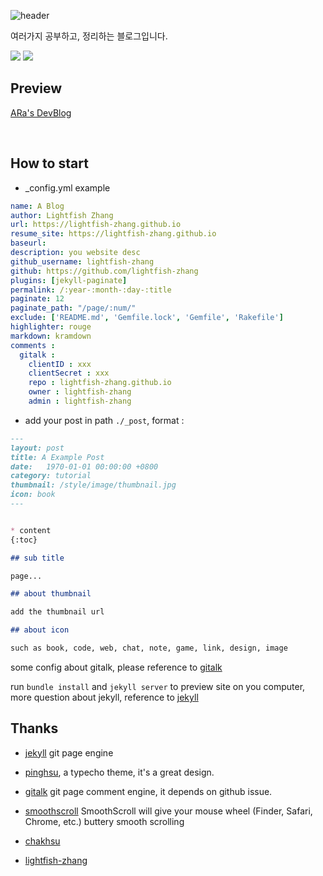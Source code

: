 ![header](https://capsule-render.vercel.app/api?type=waving&color=timeGradient&height=250&section=header&text=Ara's%20DevBlog🤓&fontSize=70&animation=fadeIn)

여러가지 공부하고, 정리하는 블로그입니다.  

<img src="https://img.shields.io/badge/Python-3766AB?style=flat-square&logo=Python&logoColor=white"/></a> <img src="https://img.shields.io/badge/Pytorch-EE4C2C?style=flat-square&logo=Pytorch&logoColor=white"/></a>

## Preview

[ARa's DevBlog](https://arabae.github.io/arabae.github.io/)

</br>

## How to start

- _config.yml example

```yaml
name: A Blog
author: Lightfish Zhang
url: https://lightfish-zhang.github.io
resume_site: https://lightfish-zhang.github.io
baseurl:
description: you website desc
github_username: lightfish-zhang
github: https://github.com/lightfish-zhang
plugins: [jekyll-paginate]
permalink: /:year-:month-:day-:title
paginate: 12
paginate_path: "/page/:num/"
exclude: ['README.md', 'Gemfile.lock', 'Gemfile', 'Rakefile']
highlighter: rouge
markdown: kramdown
comments :
  gitalk :
    clientID : xxx
    clientSecret : xxx
    repo : lightfish-zhang.github.io
    owner : lightfish-zhang
    admin : lightfish-zhang

```

- add your post in path `./_post`, format :

```md
---
layout: post
title: A Example Post
date:   1970-01-01 00:00:00 +0800
category: tutorial
thumbnail: /style/image/thumbnail.jpg
icon: book
---


* content
{:toc}

## sub title

page...

## about thumbnail

add the thumbnail url

## about icon

such as book, code, web, chat, note, game, link, design, image
```

some config about gitalk, please reference to [gitalk](https://github.com/gitalk/gitalk)

run `bundle install` and `jekyll server` to preview site on you computer, more question about jekyll, reference to [jekyll](http://jekyllrb.com)

## Thanks

- [jekyll](http://jekyllrb.com) git page engine
- [pinghsu](https://github.com/chakhsu/pinghsu), a typecho theme, it's a great design.
- [gitalk](https://github.com/gitalk/gitalk) git page comment engine, it depends on github issue.
- [smoothscroll](https://www.smoothscroll.net/mac/) SmoothScroll will give your mouse wheel (Finder, Safari, Chrome, etc.) buttery smooth scrolling

- [chakhsu](https://github.com/chakhsu)
- [lightfish-zhang](https://github.com/lightfish-zhang)
